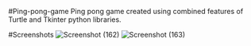 #Ping-pong-game
Ping pong game created using combined features of Turtle and Tkinter python libraries.

#Screenshots
![Screenshot (162)](https://github.com/botdotpy/Ping-pong-game/assets/131703097/83cf8c6f-0628-492f-ab9b-fc6dba86bc1b)
![Screenshot (163)](https://github.com/botdotpy/Ping-pong-game/assets/131703097/10aa295b-627a-4b59-86a0-19436942708f)
